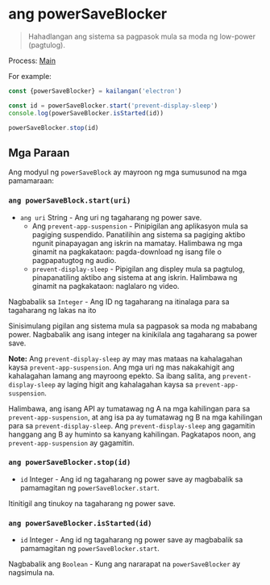 # ang powerSaveBlocker

> Hahadlangan ang sistema sa pagpasok mula sa moda ng low-power (pagtulog).

Process: [Main](../glossary.md#main-process)

For example:

```javascript
const {powerSaveBlocker} = kailangan('electron')

const id = powerSaveBlocker.start('prevent-display-sleep')
console.log(powerSaveBlocker.isStarted(id))

powerSaveBlocker.stop(id)
```

## Mga Paraan

Ang modyul ng `powerSaveBlock` ay mayroon ng mga sumusunod na mga pamamaraan:

### `ang powerSaveBlock.start(uri)`

* `ang uri` String - Ang uri ng tagaharang ng power save. 
  * Ang `prevent-app-suspension` - Pinipigilan ang aplikasyon mula sa pagiging suspendido. Panatilihin ang sistema sa pagiging aktibo ngunit pinapayagan ang iskrin na mamatay. Halimbawa ng mga ginamit na pagkakataon: pagda-download ng isang file o pagpapatugtog ng audio.
  * `prevent-display-sleep` - Pipigilan ang displey mula sa pagtulog, pinapanatiling aktibo ang sistema at ang iskrin. Halimbawa ng ginamit na pagkakataon: naglalaro ng video.

Nagbabalik sa `Integer` - Ang ID ng tagaharang na itinalaga para sa tagaharang ng lakas na ito

Sinisimulang pigilan ang sistema mula sa pagpasok sa moda ng mababang power. Nagbabalik ang isang integer na kinikilala ang tagaharang sa power save.

**Note:** Ang `prevent-display-sleep` ay may mas mataas na kahalagahan kaysa `prevent-app-suspension`. Ang mga uri ng mas nakakahigit ang kahalagahan lamang ang mayroong epekto. Sa ibang salita, ang `prevent-display-sleep` ay laging higit ang kahalagahan kaysa sa `prevent-app-suspension`.

Halimbawa, ang isang API ay tumatawag ng A na mga kahilingan para sa `prevent-app-suspension`, at ang isa pa ay tumatawag ng B na mga kahilingan para sa `prevent-display-sleep`. Ang `prevent-display-sleep` ang gagamitin hanggang ang B ay huminto sa kanyang kahilingan. Pagkatapos noon, ang `prevent-app-suspension` ay gagamitin.

### `ang powerSaveBlocker.stop(id)`

* `id` Integer - Ang id ng tagaharang ng power save ay magbabalik sa pamamagitan ng `powerSaveBlocker.start`.

Itinitigil ang tinukoy na tagaharang ng power save.

### `ang powerSaveBlocker.isStarted(id)`

* `id` Integer - Ang id ng tagaharang ng power save ay magbabalik sa pamamagitan ng `powerSaveBlocker.start`.

Nagbabalik ang `Boolean` - Kung ang nararapat na `powerSaveBlocker` ay nagsimula na.